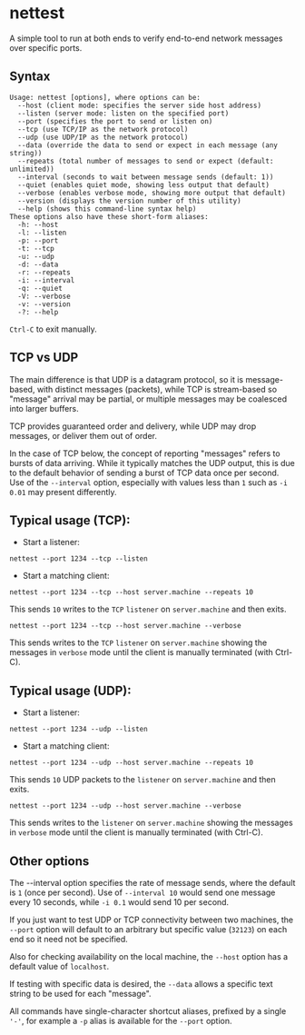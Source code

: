 # nettest
A simple tool to run at both ends to verify end-to-end network messages over specific ports.

## Syntax
```
Usage: nettest [options], where options can be:
  --host (client mode: specifies the server side host address)
  --listen (server mode: listen on the specified port)
  --port (specifies the port to send or listen on)
  --tcp (use TCP/IP as the network protocol)
  --udp (use UDP/IP as the network protocol)
  --data (override the data to send or expect in each message (any string))
  --repeats (total number of messages to send or expect (default: unlimited))
  --interval (seconds to wait between message sends (default: 1))
  --quiet (enables quiet mode, showing less output that default)
  --verbose (enables verbose mode, showing more output that default)
  --version (displays the version number of this utility)
  --help (shows this command-line syntax help)
These options also have these short-form aliases:
  -h: --host
  -l: --listen
  -p: --port
  -t: --tcp
  -u: --udp
  -d: --data
  -r: --repeats
  -i: --interval
  -q: --quiet
  -V: --verbose
  -v: --version
  -?: --help
  ```
`Ctrl-C` to exit manually.

## TCP vs UDP
The main difference is that UDP is a datagram protocol, so it is message-based, with distinct messages (packets), while TCP is stream-based so "message" arrival may be partial, or multiple messages may be coalesced into larger buffers.

TCP provides guaranteed order and delivery, while UDP may drop messages, or deliver them out of order.

In the case of TCP below, the concept of reporting "messages" refers to bursts of data arriving. While it typically matches the UDP output, this is due to the default behavior of sending a burst of TCP data once per second. Use of the `--interval` option, especially with values less than `1` such as `-i 0.01` may present differently.

## Typical usage (TCP):
- Start a listener:
```
nettest --port 1234 --tcp --listen
```
- Start a matching client:
```
nettest --port 1234 --tcp --host server.machine --repeats 10
```
This sends `10` writes to the `TCP` `listener` on `server.machine` and then exits.
```
nettest --port 1234 --tcp --host server.machine --verbose
```
This sends writes to the `TCP` `listener` on `server.machine` showing the messages in `verbose` mode until the client is manually terminated (with Ctrl-C).

## Typical usage (UDP):

- Start a listener:
```
nettest --port 1234 --udp --listen
```
- Start a matching client:
```
nettest --port 1234 --udp --host server.machine --repeats 10
```
This sends `10` UDP packets to the `listener` on `server.machine` and then exits.
```
nettest --port 1234 --udp --host server.machine --verbose
```
This sends writes to the `listener` on `server.machine` showing the messages in `verbose` mode until the client is manually terminated (with Ctrl-C).

## Other options
The --interval option specifies the rate of message sends, where the default is `1` (once per second). Use of `--interval 10` would send one message every 10 seconds, while `-i 0.1` would send 10 per second.

If you just want to test UDP or TCP connectivity between two machines, the `--port` option will default to an arbitrary but specific value (`32123`) on each end so it need not be specified.

Also for checking availability on the local machine, the `--host` option has a default value of `localhost`.

If testing with specific data is desired, the `--data` allows a specific text string to be used for each "message".

All commands have single-character shortcut aliases, prefixed by a single `'-'`, for example a `-p` alias is available for the `--port` option.
